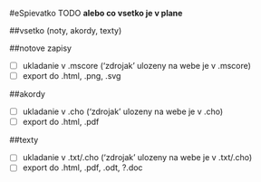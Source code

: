 #eSpievatko TODO
**alebo co vsetko je v plane**

##vsetko (noty, akordy, texty)


##notove zapisy
- [ ] ukladanie v .mscore (‘zdrojak’ ulozeny na webe je v .mscore)
- [ ] export do .html, .png, .svg

##akordy
- [ ] ukladanie v .cho (‘zdrojak’ ulozeny na webe je v .cho)
- [ ] export do .html, .pdf

##texty
- [ ] ukladanie v .txt/.cho (‘zdrojak’ ulozeny na webe je v .txt/.cho)
- [ ] export do .html, .pdf, .odt, ?.doc

